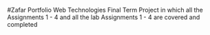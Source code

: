 #Zafar Portfolio
Web Technologies Final Term Project in which all the Assignments 1 - 4 and all the lab Assignments 1 - 4 are covered and completed
